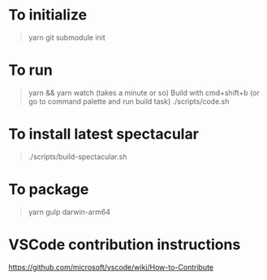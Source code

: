 # To initialize

> yarn
> git submodule init

# To run

> yarn && yarn watch (takes a minute or so)
> Build with cmd+shift+b (or go to command palette and run build task)
> ./scripts/code.sh

# To install latest spectacular

> ./scripts/build-spectacular.sh

# To package

> yarn gulp darwin-arm64

# VSCode contribution instructions

https://github.com/microsoft/vscode/wiki/How-to-Contribute

